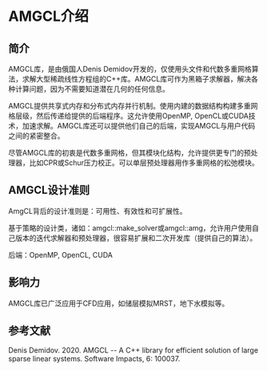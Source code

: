 # AMGCL介绍

## 简介

AMGCL库，是由俄国人Denis
Demidov开发的，仅使用头文件和代数多重网格算法，求解大型稀疏线性方程组的C++库。AMGCL库可作为黑箱子求解器，解决各种计算问题，因为不需要知道潜在几何的任何信息。

AMGCL提供共享式内存和分布式内存并行机制。使用内建的数据结构构建多重网格层级，然后传递给提供的后端程序。这允许使用OpenMP,
OpenCL或CUDA技术，加速求解。AMGCL库还可以提供他们自己的后端，实现AMGCL与用户代码之间的紧密整合。

尽管AMGCL库的初衷是代数多重网格，但其模块化结构，允许提供更专门的预处理器，比如CPR或Schur压力校正。可以单层预处理器用作多重网格的松弛模块。

## AMGCL设计准则

AmgCL背后的设计准则是：可用性、有效性和可扩展性。

基于策略的设计类，诸如：amgcl::make_solver或amgcl::amg，允许用户使用自己版本的迭代求解器和预处理器，很容易扩展和二次开发库（提供自己的算法）。

后端：OpenMP, OpenCL, CUDA

## 影响力

AMGCL库已广泛应用于CFD应用，如储层模拟MRST，地下水模拟等。

## 参考文献

Denis Demidov. 2020. AMGCL \-- A C++ library for efficient solution of
large sparse linear systems. Software Impacts, 6: 100037.
